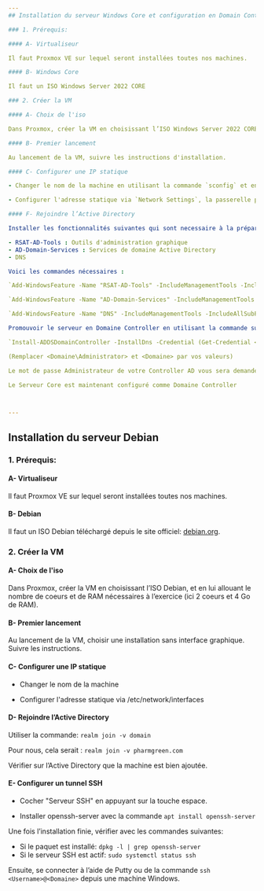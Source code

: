 ```yaml
---
## Installation du serveur Windows Core et configuration en Domain Controller

### 1. Prérequis:

#### A- Virtualiseur

Il faut Proxmox VE sur lequel seront installées toutes nos machines.

#### B- Windows Core

Il faut un ISO Windows Server 2022 CORE 

### 2. Créer la VM 

#### A- Choix de l'iso

Dans Proxmox, créer la VM en choisissant l’ISO Windows Server 2022 CORE, et en lui allouant le nombre de coeurs et de RAM nécessaires à l’exercice (ici 2 coeurs et 4 Go de RAM).

#### B- Premier lancement

Au lancement de la VM, suivre les instructions d'installation.

#### C- Configurer une IP statique

- Changer le nom de la machine en utilisant la commande `sconfig` et en selectionnant l'option `Computer Name`

- Configurer l'adresse statique via `Network Settings`, la passerelle par défaut et mettre en DNS l'adresse du serveur AD principal

#### F- Rejoindre l’Active Directory

Installer les fonctionnalités suivantes qui sont necessaire à la préparation de ce serveur en controleur de domaine :

- RSAT-AD-Tools : Outils d'administration graphique
- AD-Domain-Services : Services de domaine Active Directory
- DNS

Voici les commandes nécessaires :

`Add-WindowsFeature -Name "RSAT-AD-Tools" -IncludeManagementTools -IncludeAllSubFeature`

`Add-WindowsFeature -Name "AD-Domain-Services" -IncludeManagementTools -IncludeAllSubFeature`

`Add-WindowsFeature -Name "DNS" -IncludeManagementTools -IncludeAllSubFeature`

Promouvoir le serveur en Domaine Controller en utilisant la commande suivante :

`Install-ADDSDomainController -InstallDns -Credential (Get-Credential <DomainName\Administrator>) -DomainName <Domaine> -SafeModeAdministratorPassword (ConvertTo-SecureString -AsPlainText "<Administrator Password>" -Force)`

(Remplacer <Domaine\Administrator> et <Domaine> par vos valeurs)

Le mot de passe Administrateur de votre Controller AD vous sera demandé.

Le Serveur Core est maintenant configuré comme Domaine Controller 



---
```

## Installation du serveur Debian

### 1. Prérequis:

#### A- Virtualiseur

Il faut Proxmox VE sur lequel seront installées toutes nos machines.

#### B- Debian

Il faut un ISO Debian téléchargé depuis le site officiel: [debian.org](https://www.debian.org/index.fr.html).

### 2. Créer la VM 

#### A- Choix de l'iso

Dans Proxmox, créer la VM en choisissant l’ISO Debian, et en lui allouant le nombre de coeurs et de RAM nécessaires à l’exercice (ici 2 coeurs et 4 Go de RAM).

#### B- Premier lancement

Au lancement de la VM, choisir une installation sans interface graphique. Suivre les instructions.

#### C- Configurer une IP statique

- Changer le nom de la machine

- Configurer l'adresse statique via /etc/network/interfaces

#### D- Rejoindre l’Active Directory

Utiliser la commande: `realm join -v domain`

Pour nous, cela serait : `realm join -v pharmgreen.com`

Vérifier sur l’Active Directory que la machine est bien ajoutée.

#### E- Configurer un tunnel SSH

- Cocher "Serveur SSH" en appuyant sur la touche espace.

- Installer openssh-server avec la commande `apt install openssh-server`

Une fois l’installation finie, vérifier avec les commandes suivantes:
- Si le paquet est installé: `dpkg -l | grep openssh-server`
- Si le serveur SSH est actif: `sudo systemctl status ssh`

Ensuite, se connecter à l’aide de Putty ou de la commande `ssh <Username>@<Domaine>` depuis une machine Windows.


